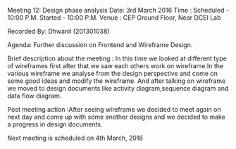 Meeting 12: Design phase analysis
Date: 3rd March 2016
 Time : Scheduled - 10:00 P.M.
   Started - 10:00 P.M.
   Venue : CEP Ground Floor, Near DCEI Lab

Recorded By: Dhwanil (201301038)

Agenda: Further discussion on Frontend and Wireframe Design.


Brief description about the meeting : In this time we looked at different type of wireframes first after that we saw each others work on wireframe.In the various wireframe we analyse from the design perspective and come on some good ideas and modify the wireframe. And after talking on wireframe we moved to design documents like activity diagram,sequence diagram and data flow diagram.


Post meeting action :After seeing wireframe we decided to meet again on next day and come up with some another designs and we decided to make a progress in design documents.

Next meeting is scheduled on 4th March, 2016
